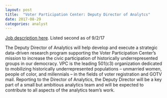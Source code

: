 ```yaml
---
layout: post
title:  "Voter Participation Center: Deputy Director of Analytcs"
date: 2017-08-29
categories: analyst
---
```


[Job description here](https://www.voterparticipation.org/our-team/job-openings-at-vpc/). Listed second as of 9/2/17

The Deputy Director of Analytics will help develop and execute a strategic data-driven research program supporting the Voter Participation Center’s mission to increase the civic participation of historically underrepresented groups in our democracy. VPC is the leading 501(c3) organization dedicated to mobilizing historically underrepresented populations – unmarried women, people of color, and millennials – in the fields of voter registration and GOTV mail. Reporting to the Director of Analytics, the Deputy Director will be a key part of a small but ambitious analytics team and will be expected to contribute to all aspects of the analytics team’s work.

